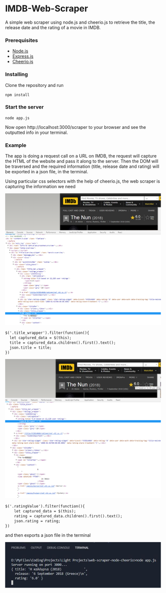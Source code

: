 # IMDB-Web-Scraper
A simple web scraper using node.js and cheerio.js to retrieve the title, the release date and the rating of a movie in IMDB.

### Prerequisites
* [Node.js](https://nodejs.org/en/)
* [Express.js](https://expressjs.com/)
* [Cheerio.js](https://cheerio.js.org/)

### Installing
Clone the repository and run

```
npm install
```

### Start the server

```
node app.js
```

Now open http://localhost:3000/scraper to your browser and see the outputted info in your terminal.

### Example
The app is doing a request call on a URL on IMDB, the request will capture the HTML of the website and pass it along to the server.
Then the DOM will be traversed and the required information (title, release date and rating) will be exported in a json file, in the terminal.

Using particular css selectors with the help of cheerio.js, the web scraper is capturing the information we need

![title-release](img/title-release.png?raw=true)

```
$('.title_wrapper').filter(function(){
  let captured_data = $(this);
  title = captured_data.children().first().text();
  json.title = title;
})

```

![rate](img/rate.png?raw=true)

```
$('.ratingValue').filter(function(){
    let captured_data = $(this);
    rating = captured_data.children().first().text();
    json.rating = rating;
})
```

and then exports a json file in the terminal

![output](img/output.JPG?raw=true)



